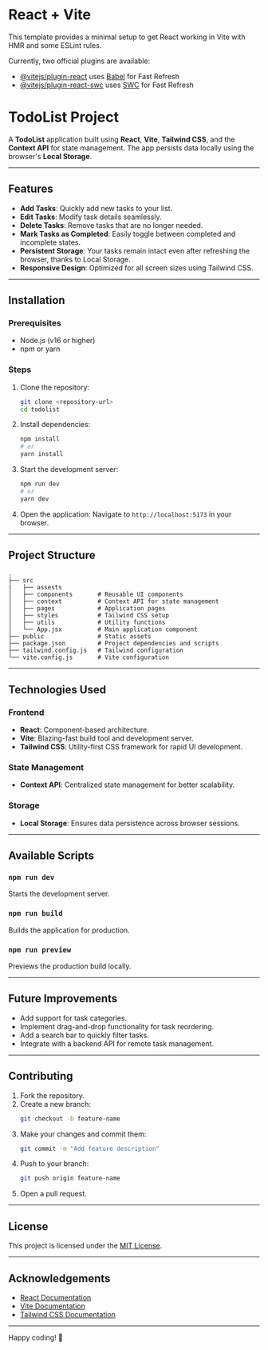 # React + Vite

This template provides a minimal setup to get React working in Vite with HMR and some ESLint rules.

Currently, two official plugins are available:

- [@vitejs/plugin-react](https://github.com/vitejs/vite-plugin-react/blob/main/packages/plugin-react/README.md) uses [Babel](https://babeljs.io/) for Fast Refresh
- [@vitejs/plugin-react-swc](https://github.com/vitejs/vite-plugin-react-swc) uses [SWC](https://swc.rs/) for Fast Refresh

# TodoList Project

A **TodoList** application built using **React**, **Vite**, **Tailwind CSS**, and the **Context API** for state management. The app persists data locally using the browser's **Local Storage**.

---

## Features

- **Add Tasks**: Quickly add new tasks to your list.
- **Edit Tasks**: Modify task details seamlessly.
- **Delete Tasks**: Remove tasks that are no longer needed.
- **Mark Tasks as Completed**: Easily toggle between completed and incomplete states.
- **Persistent Storage**: Your tasks remain intact even after refreshing the browser, thanks to Local Storage.
- **Responsive Design**: Optimized for all screen sizes using Tailwind CSS.

---

## Installation

### Prerequisites
- Node.js (v16 or higher)
- npm or yarn

### Steps
1. Clone the repository:
   ```bash
   git clone <repository-url>
   cd todolist
   ```

2. Install dependencies:
   ```bash
   npm install
   # or
   yarn install
   ```

3. Start the development server:
   ```bash
   npm run dev
   # or
   yarn dev
   ```

4. Open the application:
   Navigate to `http://localhost:5173` in your browser.

---

## Project Structure

```
.
├── src
|   ├── assests
│   ├── components       # Reusable UI components
│   ├── context          # Context API for state management
│   ├── pages            # Application pages
│   ├── styles           # Tailwind CSS setup
│   ├── utils            # Utility functions
│   └── App.jsx          # Main application component
├── public               # Static assets
├── package.json         # Project dependencies and scripts
├── tailwind.config.js   # Tailwind configuration
└── vite.config.js       # Vite configuration
```

---

## Technologies Used

### Frontend
- **React**: Component-based architecture.
- **Vite**: Blazing-fast build tool and development server.
- **Tailwind CSS**: Utility-first CSS framework for rapid UI development.

### State Management
- **Context API**: Centralized state management for better scalability.

### Storage
- **Local Storage**: Ensures data persistence across browser sessions.

---

## Available Scripts

### `npm run dev`
Starts the development server.

### `npm run build`
Builds the application for production.

### `npm run preview`
Previews the production build locally.

---

## Future Improvements
- Add support for task categories.
- Implement drag-and-drop functionality for task reordering.
- Add a search bar to quickly filter tasks.
- Integrate with a backend API for remote task management.

---

## Contributing

1. Fork the repository.
2. Create a new branch:
   ```bash
   git checkout -b feature-name
   ```
3. Make your changes and commit them:
   ```bash
   git commit -m "Add feature description"
   ```
4. Push to your branch:
   ```bash
   git push origin feature-name
   ```
5. Open a pull request.

---

## License

This project is licensed under the [MIT License](LICENSE).

---

## Acknowledgements

- [React Documentation](https://reactjs.org/docs/getting-started.html)
- [Vite Documentation](https://vitejs.dev/guide/)
- [Tailwind CSS Documentation](https://tailwindcss.com/docs)

---

Happy coding! 🎉